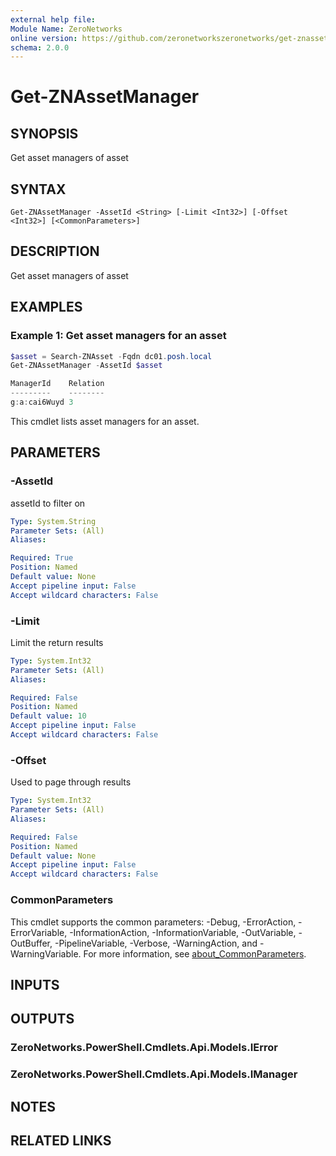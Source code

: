 ```yaml
---
external help file:
Module Name: ZeroNetworks
online version: https://github.com/zeronetworkszeronetworks/get-znassetmanager
schema: 2.0.0
---
```


# Get-ZNAssetManager

## SYNOPSIS
Get asset managers of asset

## SYNTAX

```
Get-ZNAssetManager -AssetId <String> [-Limit <Int32>] [-Offset <Int32>] [<CommonParameters>]
```

## DESCRIPTION
Get asset managers of asset

## EXAMPLES

### Example 1: Get asset managers for an asset
```powershell
$asset = Search-ZNAsset -Fqdn dc01.posh.local
Get-ZNAssetManager -AssetId $asset

ManagerId    Relation
---------    --------
g:a:cai6Wuyd 3
```

This cmdlet lists asset managers for an asset.

## PARAMETERS

### -AssetId
assetId to filter on

```yaml
Type: System.String
Parameter Sets: (All)
Aliases:

Required: True
Position: Named
Default value: None
Accept pipeline input: False
Accept wildcard characters: False
```

### -Limit
Limit the return results

```yaml
Type: System.Int32
Parameter Sets: (All)
Aliases:

Required: False
Position: Named
Default value: 10
Accept pipeline input: False
Accept wildcard characters: False
```

### -Offset
Used to page through results

```yaml
Type: System.Int32
Parameter Sets: (All)
Aliases:

Required: False
Position: Named
Default value: None
Accept pipeline input: False
Accept wildcard characters: False
```

### CommonParameters
This cmdlet supports the common parameters: -Debug, -ErrorAction, -ErrorVariable, -InformationAction, -InformationVariable, -OutVariable, -OutBuffer, -PipelineVariable, -Verbose, -WarningAction, and -WarningVariable. For more information, see [about_CommonParameters](http://go.microsoft.com/fwlink/?LinkID=113216).

## INPUTS

## OUTPUTS

### ZeroNetworks.PowerShell.Cmdlets.Api.Models.IError

### ZeroNetworks.PowerShell.Cmdlets.Api.Models.IManager

## NOTES

## RELATED LINKS

